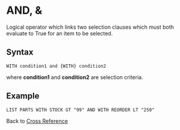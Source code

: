 # AND, &

<PageHeader />

Logical operator which links two selection clauses which must both evaluate to True for an item to be selected.

## Syntax  

```
WITH condition1 and {WITH} condition2
```

where **condition1** and **condition2** are selection criteria.

## Example

```
LIST PARTS WITH STOCK GT "99" AND WITH REORDER LT "250"
```

Back to [Cross Reference](./../README.md)

<PageFooter />
